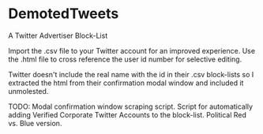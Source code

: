 # DemotedTweets
A Twitter Advertiser Block-List

Import the .csv file to your Twitter account for an improved experience.
Use the .html file to cross reference the user id number for selective editing.

Twitter doesn't include the real name with the id in their .csv block-lists so I extracted the html from their confirmation modal window and included it unmolested.

TODO:
Modal confirmation window scraping script.
Script for automatically adding Verified Corporate Twitter Accounts to the block-list.
Political Red vs. Blue version.

